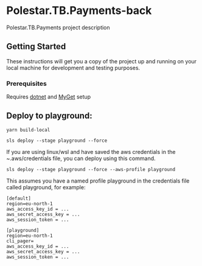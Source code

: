 # Polestar.TB.Payments-back

Polestar.TB.Payments project description

## Getting Started

These instructions will get you a copy of the project up and running on your local machine for development and testing purposes.

### Prerequisites

Requires [dotnet](https://dotnet.microsoft.com/en-us/download/dotnet) and [MyGet](https://polestarjira.atlassian.net/wiki/spaces/DEV/pages/526778502/MyGet) setup

## Deploy to playground:

```
yarn build-local
```

```
sls deploy --stage playground --force
```

If you are using linux/wsl and have saved the aws credentials in the ~.aws/credentials file, you can deploy using this command.

```
sls deploy --stage playground --force --aws-profile playground
```

This assumes you have a named profile playground in the credentials file called playground, for example:

```
[default]
region=eu-north-1
aws_access_key_id = ...
aws_secret_access_key = ...
aws_session_token = ...

[playground]
region=eu-north-1
cli_pager=
aws_access_key_id = ...
aws_secret_access_key = ...
aws_session_token = ...
```
